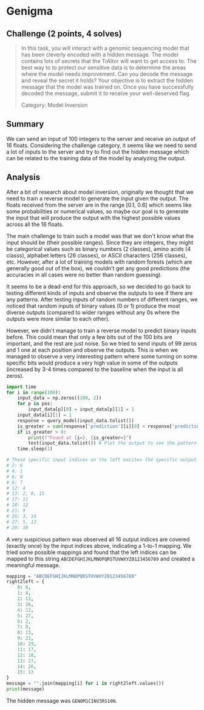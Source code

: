# Genigma

## Challenge (2 points, 4 solves)

> In this task, you will interact with a genomic sequencing model that has been cleverly encoded with a hidden message. The model contains lots of secrets that the TrAItor will want to get access to. The best way to to protect our sensitive data is to determine the areas where the model needs improvement. Can you decode the message and reveal the secret it holds? Your objective is to extract the hidden message that the model was trained on. Once you have successfully decoded the message, submit it to receive your well-deserved flag.
>
> Category: Model Inversion

## Summary

We can send an input of 100 integers to the server and receive an output of 16 floats. Considering the challenge category, it seems like we need to send a lot of inputs to the server and try to find out the hidden message which can be related to the training data of the model by analyzing the output.

## Analysis

After a bit of research about model inversion, originally we thought that we need to train a reverse model to generate the input given the output. The floats received from the server are in the range [0.1, 0.6] which seems like some probabilities or numerical values, so maybe our goal is to generate the input that will produce the output with the highest possible values across all the 16 floats.

The main challenge to train such a model was that we don't know what the input should be (their possible ranges). Since they are integers, they might be categorical values such as binary numbers (2 classes), amino acids (4 classs), alphabet letters (26 classes), or ASCII characters (256 classes), etc. However, after a lot of training models with random forests (which are generally good out of the box), we couldn't get any good predictions (the accuracies in all cases were no better than random guessing).

It seems to be a dead-end for this approach, so we decided to go back to testing different kinds of inputs and observe the outputs to see if there are any patterns. After testing inputs of random numbers of different ranges, we noticed that random inputs of binary values (0 or 1) produce the most diverse outputs (compared to wider ranges without any 0s where the outputs were more similar to each other).

However, we didn't manage to train a reverse model to predict binary inputs before. This could mean that only a few bits out of the 100 bits are important, and the rest are just noise. So we tried to send inputs of 99 zeros and 1 one at each position and observe the outputs. This is when we managed to observe a very interesting pattern where some turning on some specific bits would produce a very high value in some of the outputs (increased by 3-4 times compared to the baseline when the input is all zeros).

```python
import time
for i in range(100):
    input_data = np.zeros((100, 2))
    for p in pos:
        input_data[p][0] = input_data[p][1] = 1
    input_data[i][1] = 1
    response = query_model(input_data.tolist())
    is_greater = sum(response['prediction'][i][0] < response['prediction'][i][1] for i in range(len(response['prediction'])))
    if is_greater > 0:
        print(f"Found at {i=}, {is_greater=}")
        test(input_data.tolist()) # Plot the output to see the pattern
    time.sleep(1)

# These specific input indices on the left excites the specific output indices on the right
# 2: 6
# 4: 1
# 6: 0
# 8: 7
# 12: 4
# 13: 2, 8, 15
# 17: 11
# 18: 12
# 21: 9
# 26: 3, 14
# 27: 5, 13
# 29: 10
```

A very suspicious pattern was observed all 16 output indices are covered (exactly once) by the input indices above, indicating a 1-to-1 mapping. We tried some possible mappings and found that the left indices can be mapped to this string `ABCDEFGHIJKLMNOPQRSTUVWXYZ0123456789` and created a meaningful message.

```python
mapping = "ABCDEFGHIJKLMNOPQRSTUVWXYZ0123456789"
right2left = {
    0: 6,
    1: 4,
    2: 13,
    3: 26,
    4: 12,
    5: 27,
    6: 2,
    7: 8,
    8: 13,
    9: 21,
    10: 29,
    11: 17,
    12: 18,
    13: 27,
    14: 26,
    15: 13
}
message = "".join(mapping[i] for i in right2left.values())
print(message)
```

The hidden message was `GEN0M1CINV3RS10N`.
